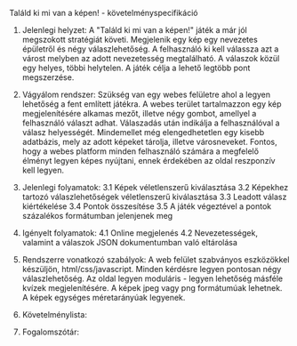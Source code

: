 Találd ki mi van a képen! - követelményspecifikáció

1. Jelenlegi helyzet: 
A "Találd ki mi van a képen!" játék a már jól megszokott stratégiát követi. Megjelenik egy kép egy nevezetes épületről és négy válaszlehetőség. A felhasználó ki kell válassza azt a várost melyben az adott nevezetesség megtalálható. A válaszok közül egy helyes, többi helytelen. A játék célja a lehető legtöbb pont megszerzése. 

2. Vágyálom rendszer: 
Szükség van egy webes felületre ahol a legyen lehetőség a fent említett játékra. A webes terület tartalmazzon egy kép megjelenítésére alkamas mezőt, illetve négy gombot, amellyel a felhasználó választ adhat. Válaszadás után indikálja a felhasználóval a válasz helyességét. Mindemellet még elengedhetetlen egy kisebb adatbázis, mely az adott képeket tárolja, illetve városneveket.
Fontos, hogy a webes platform minden felhasználó számára a megfelelő élményt legyen képes nyújtani, ennek érdekében az oldal reszponzív kell legyen.

3. Jelenlegi folyamatok: 
3.1 Képek véletlenszerű kiválasztása
3.2 Képekhez tartozó válaszlehetőségek véletlenszerű kiválasztása
3.3 Leadott válasz kiértékelése
3.4 Pontok összesítése
3.5 A játék végeztével a pontok százalékos formátumban jelenjenek meg

4. Igényelt folyamatok:
4.1 Online megjelenés
4.2 Nevezetességek, valamint a válaszok JSON dokumentumban való eltárolása

5. Rendszerre vonatkozó szabályok:
A web felület szabványos eszközökkel készüljön, html/css/javascript.
Minden kérdésre legyen pontosan négy válaszlehetőség.
Az oldal legyen moduláris - legyen lehetőség másféle kvízek megjelenítésére.
A képek jpeg vagy png formátumúak lehetnek.
A képek egységes méretarányúak legyenek.

6. Követelménylista:

7. Fogalomszótár: